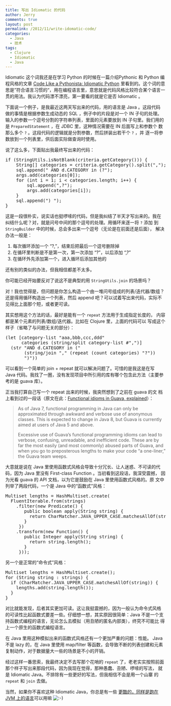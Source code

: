 ```yaml
---
title: 写出 Idiomatic 的代码
author: Jerry
comments: true
layout: post
permalink: /2012/11/write-idomatic-code/
categories:
  - Java
  - 技术
tags:
  - Clojure
  - Idiomatic
  - Java
---
```

Idiomatic 这个词我还是在学习 Python 的时候在一篇介绍Pythonic 和 Python 编程风格的文章 [Code Like a Pythonista: Idiomatic Python][1] 里看到的。这个词的意思是”符合语言习惯的“，用在编程语言里，意思就是代码风格比较符合某个语言一贯的用法。我认为代码漂不漂亮，第一要看的就是它是否 Idiomatic 。

下面说一个例子，是我最近这两天写出来的代码，用的语言是 Java 。这段代码 做的事情是根据参数生成动态的 SQL ，例子中的片段是对一个 IN 子句的处理。 输入的参数一个逗号分割的字符串列表，里面的元素要放到 IN 子句里。我们用的是 `PreparedStatement` ，在 JDBC 里，这种情况需要在 IN 后面写上和参数个 数那么多个 `?` 。这段代码的逻辑就是分割参数，然后拼装出若干个 `?` ，并 逐一将参数放到一个列表里，供后面实际做查询时使用。

说了这么多，下面贴出我最终写出来的代码：

<pre lang="java">if (StringUtils.isNotBlank(criteria.getCategory())) {
    String[] categories = criteria.getCategory().split(",");
    sql.append(" AND d.CATEGORY in (?");
    args.add(categories[0]);
    for (int i = 1; i &lt; categories.length; i++) {
        sql.append(",?");
        args.add(categories[i]);
    }
    sql.append(") ");
}
</pre>

这是一段很朴实，说实话也挺啰嗦的代码，但是我纠结了半天才写出来的。我在 纠结什么呢？对，就是问号中间的那个逗号的处理。用循环来逐一将 `?` 添加 到 `StringBuilder` 中的时候，总会多出来一个逗号（无论是在前面还是后面）， 解决办法一般是：

1.  每次循环添加一个 &#8220;?,&#8221;，结束后把最后一个逗号删除掉
2.  在循环里判断是不是第一次，第一次添加 &#8220;?&#8221;，以后添加 &#8220;,?&#8221;
3.  在循环外先添加第一个，进入循环后添加其他的

还有别的类似的办法，但我相信都差不太多。

你可能已经开始要反对了说这不是典型的用 `StringUtils.join` 的场景吗？

对！我也觉得是，但问题是你怎么构造一个由一堆问号组成的列表/迭代器/数组？ 还是得用循环构造出一个列表，然后 append 吧？可以试着写出来代码，实际不 见得比上面那个短，或者更可读。

其实想用这个方法的话，最好是能有一个 `repeat` 方法用于生成指定长度的， 内容都是某个元素的列表/数组/迭代器。比如在 Clojure 里，上面的代码可以 写成这个样子（省略了与问题无关的部分）：

<pre lang="clojure">(let [category-list "aaa,bbb,ccc,ddd"
      categories (string/split category-list #",")]
  (str "AND d.CATEGORY in ("
       (string/join "," (repeat (count categories) "?"))
       ")"))
</pre>

可以看到一个简单的 join + repeat 就可以解决问题了。可惜的是我这是在写 Java 代码。我找了一圈，没有发现项目中所引用的库有哪个包含此方法（主要参 考的是 guava 库）。

正当我打算自己写一个 repeat 出来的时候，我突然想到了之前在 guava 的文 档上看到过的一段话（原文在此：[Functional idioms in Guava, explained][2]）：

> As of Java 7, functional programming in Java can only be approximated through awkward and verbose use of anonymous classes. This is expected to change in Java 8, but Guava is currently aimed at users of Java 5 and above.
> 
> Excessive use of Guava&#8217;s functional programming idioms can lead to verbose, confusing, unreadable, and inefficient code. These are by far the most easily (and most commonly) abused parts of Guava, and when you go to preposterous lengths to make your code &#8220;a one-liner,&#8221; the Guava team weeps.

大意就是说在 Java 里使用函数式风格会导致十分冗长、让人迷惑、不可读的代 码，因为 Java 里没有 First-class Function 。当初看到这段话，我深受震撼， 因为光看 guava 的 API 文档，以为它是鼓励在 Java 里使用函数式风格的。原 文中列举了两段代码，一个是 Java 中的“函数式”风格：

<pre lang="java">Multiset lengths = HashMultiset.create(
  FluentIterable.from(strings)
    .filter(new Predicate() {
       public boolean apply(String string) {
         return CharMatcher.JAVA_UPPER_CASE.matchesAllOf(string);
       }
     })
    .transform(new Function() {
       public Integer apply(String string) {
         return string.length();
       }
     }));
</pre>

另一个是正常的“命令式”风格：

<pre lang="java">Multiset lengths = HashMultiset.create();
for (String string : strings) {
  if (CharMatcher.JAVA_UPPER_CASE.matchesAllOf(string)) {
    lengths.add(string.length());
  }
}
</pre>

对比就能发现，后者其实更加可读。这让我挺震撼的，因为一般认为命令式风格 的可读性比起函数式要差一些。仔细想一想，其实原因很简单：Java 不是一个支 持函数式编程的语言，无论怎么去模拟（用丑陋的匿名内部类），终究不可能比 得上一个原生的函数式编程语言。

在 Java 里用这种模拟出来的函数式风格还有一个更加严重的问题：性能。 Java 不是 lazy 的，在 Java 里使用 map/filter 等函数，会导致不断的列表创建和元素复制动作，对于数据量大一些的场景是不小的开销。

经过这样一番思索，我最终决定不去写那个花哨的 `repeat` 了，老老实实按照前面那个样子写出来那段代码，因为我现在觉得，那种愚蠢、丑陋、啰嗦的写法， 就是 Idiomatic Java。不排除有一些更好的写法，但我相信不会是用一个山寨 的 `repeat` 和 `join` 去做。

当然，如果你不喜欢这种 Idiomatic Java，你总是有一些 [更酷的，同样是跑在JVM 上的语言][3]可以用嘛 <img src='http://jerrypeng.me/wp-includes/images/smilies/icon_smile.gif' alt=':-)' class='wp-smiley' />

 [1]: http://python.net/~goodger/projects/pycon/2007/idiomatic/handout.html
 [2]: https://code.google.com/p/guava-libraries/wiki/FunctionalExplained
 [3]: http://clojure.org/